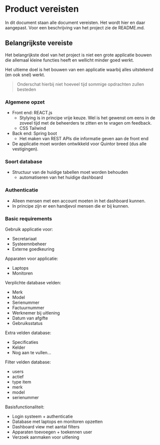 # Product vereisten

In dit document staan alle document vereisten. Het wordt hier en daar aangepast. Voor een beschrijving van het project zie de README.md.

## Belangrijkste vereiste

Het belangrijkste doel van het project is niet een grote applicatie bouwen die allemaal kleine functies heeft en wellicht minder goed werkt.

Het ultieme doel is het bouwen van een applicatie waarbij alles uitstekend (en ook snel) werkt.

> Onderschat hierbij niet hoeveel tijd sommige opdrachten zullen besteden

### Algemene opzet

- Front end: REACT.js
  - Stylying is in principe vrije keuze. Wel is het gewenst om eens in de zoveel tijd met de beheerders te zitten en te vragen om feedback.
  - CSS Tailwind
- Back end: Spring boot
  - Het maken van REST APIs die informatie geven aan de front end
- De applicatie moet worden ontwikkeld voor Quintor breed (dus alle vestigingen).

### Soort database

- Structuur van de huidige tabellen moet worden behouden
  - automatiseren van het huidige dashboard

### Authenticatie

- Alleen mensen met een account moeten in het dashboard kunnen.
- In principe zijn er een handjevol mensen die er bij kunnen.


### Basic requirements

Gebruik applicatie voor:

- Secretariaat
- Systeemnbeheer
- Externe goedkeuring

Apparaten voor applicatie:

- Laptops
- Monitoren

Verplichte database velden:

- Merk
- Model
- Serienummer
- Factuurnummer
- Werknemer bij uitlening
- Datum van afgifte
- Gebruiksstatus

Extra velden database:

- Specificaties
- Kelder
- Nog aan te vullen...

Filter velden database:

- users
- actief
- type item
- merk
- model
- serienummer

Basisfunctionaliteit:

- Login systeem + authenticatie
- Database met laptops en monitoren opzetten
- Dashboard view met aantal filters
- Apparaten toevoegen + toekennen user
- Verzoek aanmaken voor uitlening
